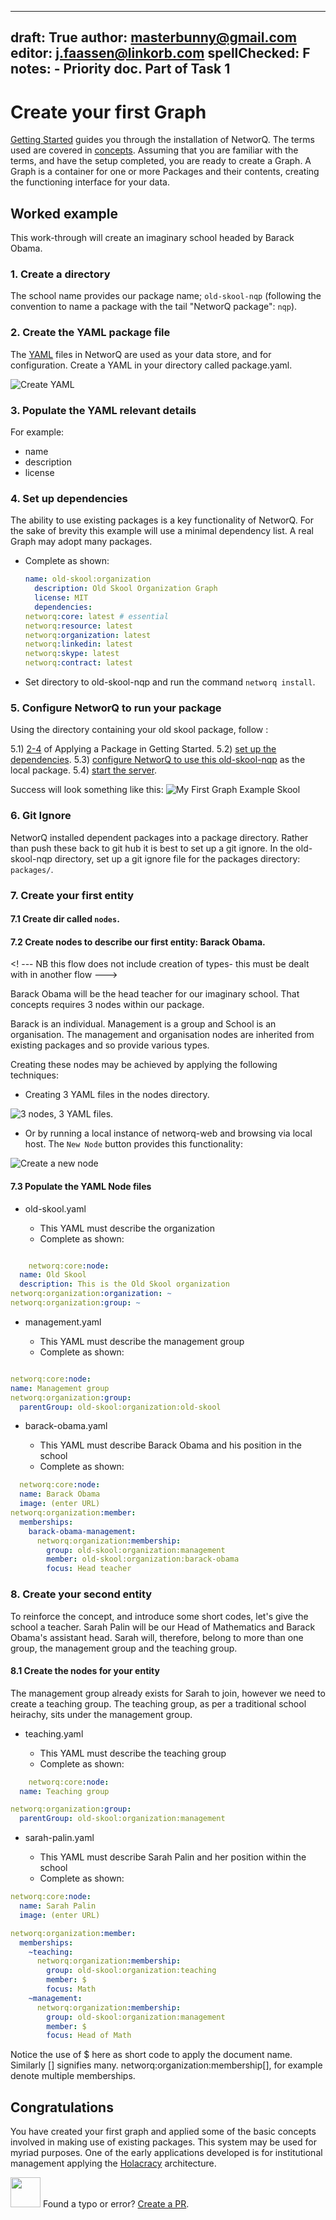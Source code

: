 
---
draft: True
author: masterbunny@gmail.com
editor: j.faassen@linkorb.com
spellChecked: F
notes:  - Priority doc. Part of Task 1
---

# Create your first Graph

[Getting Started](getting-started.md) guides you through the installation of NetworQ. The terms used are covered in [concepts](concepts.md). Assuming that you are familiar with the terms, and have the setup completed, you are ready to create a Graph. A Graph is a container for one or more Packages and their contents, creating the functioning interface for your data.


## Worked example

This work-through will create an imaginary school headed by Barack Obama.

### 1. Create a directory 

The school name provides our package name; `old-skool-nqp` 
(following the convention to name a package with the tail "NetworQ package": `nqp`).

### 2. Create the YAML package file

The [YAML](https://en.wikipedia.org/wiki/YAML) files in NetworQ are used as your data store, and for configuration. Create a YAML in your directory called package.yaml.

![Create YAML](/images/createYaml.PNG) 

### 3. Populate the YAML relevant details 

For example: 
* name
* description
* license

### 4. Set up dependencies

The ability to use existing packages is a key functionality of NetworQ. For the sake of brevity this example will use a minimal dependency list. A real Graph may adopt many packages.

* Complete as shown:

  ```yaml
  name: old-skool:organization
	description: Old Skool Organization Graph
	license: MIT
	dependencies:
  networq:core: latest # essential
  networq:resource: latest
  networq:organization: latest
  networq:linkedin: latest
  networq:skype: latest
  networq:contract: latest
  ```
* Set directory to old-skool-nqp and run the command `networq install`.

### 5. Configure NetworQ to run your package

<!-- This section is repetition from getting started - need a DRY methodology applied here --->

Using the directory containing your old skool package, follow :
	

5.1) [2-4](getting-started.md#Apply-a-Package) of Applying a Package in Getting Started.
5.2) [set up the dependencies](getting-started.md#2.-Install-NetworQ).
5.3) [configure NetworQ to use this old-skool-nqp](getting-started.md#3.-Configure-NewtorQ) as the local package. 
5.4) [start the server](getting-started.md#4.-Start-the-server).

Success will look something like this:
![My First Graph Example Skool](/images/FG_BaseSystem1.PNG)


### 6. Git Ignore

NetworQ installed dependent packages into a package directory. Rather than push these back to git hub it is best to set up a git ignore. In the old-skool-nqp directory, set up a git ignore file for the packages directory:
`packages/`.

### 7. Create your first entity

#### 7.1 Create dir called `nodes`.


#### 7.2 Create nodes to describe our first entity: Barack Obama. 

<! --- NB this flow does not include creation of types- this must be dealt with in another flow --->

Barack Obama will be the head teacher for our imaginary school. That concepts requires 3 nodes within our package.

Barack is an individual. Management is a group and School is an organisation. The management and organisation nodes are inherited from existing packages and so provide various types.

	
Creating these nodes may be achieved by applying the following techniques:

* Creating 3 YAML files in the nodes directory. 

![3 nodes, 3 YAML files](/images/FG_3Nodes3YAML.PNG).

* Or by running a local instance of networq-web and browsing via local host. The `New Node` button provides this functionality:

![Create a new node](/images/FG_CreatingNodeInterface.PNG)

#### 7.3 Populate the YAML Node files

* old-skool.yaml

	- This YAML must describe the organization
	- Complete as shown:

```yaml

	networq:core:node:
  name: Old Skool
  description: This is the Old Skool organization
networq:organization:organization: ~
networq:organization:group: ~
```

* management.yaml

	- This YAML must describe the management group
	- Complete as shown:

```yaml

networq:core:node:
name: Management group
networq:organization:group:
  parentGroup: old-skool:organization:old-skool

```


* barack-obama.yaml

	- This YAML must describe Barack Obama and his position in the school
	- Complete as shown:

```yaml
  networq:core:node:
  name: Barack Obama
  image: (enter URL)
networq:organization:member:
  memberships:
    barack-obama-management:
      networq:organization:membership:
        group: old-skool:organization:management
        member: old-skool:organization:barack-obama
        focus: Head teacher
 ```

### 8. Create your second entity

To reinforce the concept, and introduce some short codes, let's give the school a teacher. Sarah Palin will be our Head of Mathematics and Barack Obama's assistant head. Sarah will, therefore, belong to more than one group, the management group and the teaching group.

#### 8.1 Create the nodes for your entity
The management group already exists for Sarah to join, however we need to create a teaching group. The teaching group, as per a traditional school heirachy, sits under the management group.

* teaching.yaml

	- This YAML must describe the teaching group
	- Complete as shown:

```yaml
	networq:core:node:
  name: Teaching group

networq:organization:group:
  parentGroup: old-skool:organization:management
 ```

* sarah-palin.yaml

	- This YAML must describe Sarah Palin and her position within the school
	- Complete as shown:

```yaml
networq:core:node:
  name: Sarah Palin
  image: (enter URL)

networq:organization:member:
  memberships:
    ~teaching:
      networq:organization:membership:
        group: old-skool:organization:teaching
        member: $
        focus: Math
    ~management:
      networq:organization:membership:
        group: old-skool:organization:management
        member: $
        focus: Head of Math
```

Notice the use of $ here as short code to apply the document name. Similarly [] signifies many.
networq:organization:membership[], for example denote multiple memberships.

## Congratulations

You have created your first graph and applied some of the basic concepts involved in making use of existing packages. This system may be used for myriad purposes. One of the early applications developed is for institutional management applying the [Holacracy](https://github.com/networq/holacracy-nqp) architecture.

<img src="https://github.com/favicon.ico" width="48"> Found a typo or error? [Create a PR](https://github.com/networq/www.networq.io).








